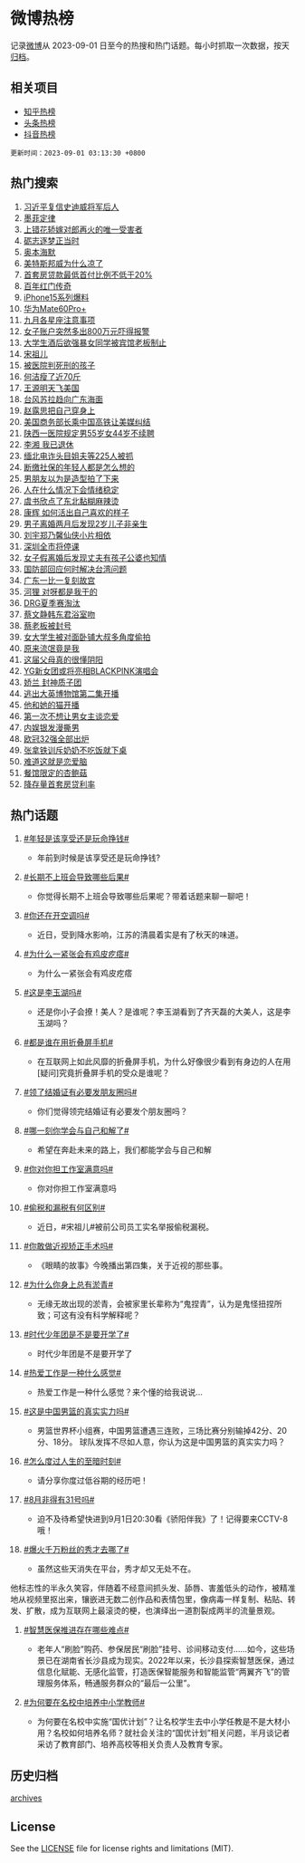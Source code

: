 # 微博热榜

记录[微博](https://www.weibo.com)从 2023-09-01 日至今的热搜和热门话题。每小时抓取一次数据，按天[归档](archives)。

## 相关项目

- [知乎热榜](https://github.com/hotarchive/zhihu)
- [头条热榜](https://github.com/hotarchive/toutiao)
- [抖音热榜](https://github.com/hotarchive/douyin)


`更新时间：2023-09-01 03:13:30 +0800`

## 热门搜索

1. [习近平复信史迪威将军后人](https://m.weibo.cn/search?containerid=100103type%3D1%26t%3D10%26q%3D%23%E4%B9%A0%E8%BF%91%E5%B9%B3%E5%A4%8D%E4%BF%A1%E5%8F%B2%E8%BF%AA%E5%A8%81%E5%B0%86%E5%86%9B%E5%90%8E%E4%BA%BA%23&stream_entry_id=51&isnewpage=1&extparam=seat%3D1%26filter_type%3Drealtimehot%26dgr%3D0%26cate%3D10103%26stream_entry_id%3D51%26c_type%3D51%26pos%3D0%26display_time%3D1693509208%26pre_seqid%3D169350920892708173168&luicode=10000011&lfid=106003type%253D25%2526t%253D3%2526disable_hot%253D1%2526filter_type%253Drealtimehot)
1. [墨菲定律](https://m.weibo.cn/search?containerid=100103type%3D1%26t%3D10%26q%3D%E5%A2%A8%E8%8F%B2%E5%AE%9A%E5%BE%8B&stream_entry_id=31&isnewpage=1&extparam=seat%3D1%26realpos%3D1%26filter_type%3Drealtimehot%26dgr%3D0%26flag%3D2%26band_rank%3D1%26c_type%3D31%26lcate%3D5001%26cate%3D5001%26q%3D%25E5%25A2%25A8%25E8%258F%25B2%25E5%25AE%259A%25E5%25BE%258B%26stream_entry_id%3D31%26pos%3D0%26display_time%3D1693509208%26pre_seqid%3D169350920892708173168&luicode=10000011&lfid=106003type%253D25%2526t%253D3%2526disable_hot%253D1%2526filter_type%253Drealtimehot)
1. [上错花轿嫁对郎再火的唯一受害者](https://m.weibo.cn/search?containerid=100103type%3D1%26t%3D10%26q%3D%23%E4%B8%8A%E9%94%99%E8%8A%B1%E8%BD%BF%E5%AB%81%E5%AF%B9%E9%83%8E%E5%86%8D%E7%81%AB%E7%9A%84%E5%94%AF%E4%B8%80%E5%8F%97%E5%AE%B3%E8%80%85%23&stream_entry_id=31&isnewpage=1&extparam=seat%3D1%26realpos%3D2%26filter_type%3Drealtimehot%26dgr%3D0%26flag%3D2%26band_rank%3D2%26c_type%3D31%26lcate%3D5001%26cate%3D5001%26q%3D%2523%25E4%25B8%258A%25E9%2594%2599%25E8%258A%25B1%25E8%25BD%25BF%25E5%25AB%2581%25E5%25AF%25B9%25E9%2583%258E%25E5%2586%258D%25E7%2581%25AB%25E7%259A%2584%25E5%2594%25AF%25E4%25B8%2580%25E5%258F%2597%25E5%25AE%25B3%25E8%2580%2585%2523%26stream_entry_id%3D31%26pos%3D1%26display_time%3D1693509208%26pre_seqid%3D169350920892708173168&luicode=10000011&lfid=106003type%253D25%2526t%253D3%2526disable_hot%253D1%2526filter_type%253Drealtimehot)
1. [砺志逐梦正当时](https://m.weibo.cn/search?containerid=100103type%3D1%26t%3D10%26q%3D%23%E7%A0%BA%E5%BF%97%E9%80%90%E6%A2%A6%E6%AD%A3%E5%BD%93%E6%97%B6%23&stream_entry_id=31&isnewpage=1&extparam=seat%3D1%26realpos%3D3%26filter_type%3Drealtimehot%26dgr%3D0%26flag%3D0%26band_rank%3D3%26c_type%3D31%26lcate%3D5001%26cate%3D5001%26q%3D%2523%25E7%25A0%25BA%25E5%25BF%2597%25E9%2580%2590%25E6%25A2%25A6%25E6%25AD%25A3%25E5%25BD%2593%25E6%2597%25B6%2523%26stream_entry_id%3D31%26pos%3D2%26display_time%3D1693509208%26pre_seqid%3D169350920892708173168&luicode=10000011&lfid=106003type%253D25%2526t%253D3%2526disable_hot%253D1%2526filter_type%253Drealtimehot)
1. [奥本海默](https://m.weibo.cn/search?containerid=100103type%3D1%26t%3D10%26q%3D%E5%A5%A5%E6%9C%AC%E6%B5%B7%E9%BB%98&stream_entry_id=31&isnewpage=1&extparam=seat%3D1%26realpos%3D4%26filter_type%3Drealtimehot%26dgr%3D0%26flag%3D16%26band_rank%3D4%26c_type%3D31%26lcate%3D5001%26cate%3D5001%26q%3D%25E5%25A5%25A5%25E6%259C%25AC%25E6%25B5%25B7%25E9%25BB%2598%26stream_entry_id%3D31%26pos%3D3%26display_time%3D1693509208%26pre_seqid%3D169350920892708173168&luicode=10000011&lfid=106003type%253D25%2526t%253D3%2526disable_hot%253D1%2526filter_type%253Drealtimehot)
1. [美特斯邦威为什么凉了](https://m.weibo.cn/search?containerid=100103type%3D1%26t%3D10%26q%3D%23%E7%BE%8E%E7%89%B9%E6%96%AF%E9%82%A6%E5%A8%81%E4%B8%BA%E4%BB%80%E4%B9%88%E5%87%89%E4%BA%86%23&stream_entry_id=31&isnewpage=1&extparam=seat%3D1%26realpos%3D5%26filter_type%3Drealtimehot%26dgr%3D0%26flag%3D0%26band_rank%3D5%26c_type%3D31%26lcate%3D5001%26cate%3D5001%26q%3D%2523%25E7%25BE%258E%25E7%2589%25B9%25E6%2596%25AF%25E9%2582%25A6%25E5%25A8%2581%25E4%25B8%25BA%25E4%25BB%2580%25E4%25B9%2588%25E5%2587%2589%25E4%25BA%2586%2523%26stream_entry_id%3D31%26pos%3D4%26display_time%3D1693509208%26pre_seqid%3D169350920892708173168&luicode=10000011&lfid=106003type%253D25%2526t%253D3%2526disable_hot%253D1%2526filter_type%253Drealtimehot)
1. [首套房贷款最低首付比例不低于20%](https://m.weibo.cn/search?containerid=100103type%3D1%26t%3D10%26q%3D%23%E9%A6%96%E5%A5%97%E6%88%BF%E8%B4%B7%E6%AC%BE%E6%9C%80%E4%BD%8E%E9%A6%96%E4%BB%98%E6%AF%94%E4%BE%8B%E4%B8%8D%E4%BD%8E%E4%BA%8E20%25%23&stream_entry_id=31&isnewpage=1&extparam=seat%3D1%26realpos%3D6%26filter_type%3Drealtimehot%26dgr%3D0%26flag%3D16%26band_rank%3D6%26c_type%3D31%26lcate%3D5001%26cate%3D5001%26q%3D%2523%25E9%25A6%2596%25E5%25A5%2597%25E6%2588%25BF%25E8%25B4%25B7%25E6%25AC%25BE%25E6%259C%2580%25E4%25BD%258E%25E9%25A6%2596%25E4%25BB%2598%25E6%25AF%2594%25E4%25BE%258B%25E4%25B8%258D%25E4%25BD%258E%25E4%25BA%258E20%2525%2523%26stream_entry_id%3D31%26pos%3D5%26display_time%3D1693509208%26pre_seqid%3D169350920892708173168&luicode=10000011&lfid=106003type%253D25%2526t%253D3%2526disable_hot%253D1%2526filter_type%253Drealtimehot)
1. [百年红门传奇](https://m.weibo.cn/search?containerid=100103type%3D1%26t%3D10%26q%3D%23%E7%99%BE%E5%B9%B4%E7%BA%A2%E9%97%A8%E4%BC%A0%E5%A5%87%23&stream_entry_id=31&isnewpage=1&extparam=seat%3D1%26filter_type%3Drealtimehot%26dgr%3D0%26is_ad_pos%3D1%26band_rank%3D7%26c_type%3D31%26lcate%3D5001%26adid%3D200957%26cate%3D5001%26topic_ad%3D1%26q%3D%2523%25E7%2599%25BE%25E5%25B9%25B4%25E7%25BA%25A2%25E9%2597%25A8%25E4%25BC%25A0%25E5%25A5%2587%2523%26stream_entry_id%3D31%26pos%3D6%26display_time%3D1693509208%26pre_seqid%3D169350920892708173168&luicode=10000011&lfid=106003type%253D25%2526t%253D3%2526disable_hot%253D1%2526filter_type%253Drealtimehot)
1. [iPhone15系列爆料](https://m.weibo.cn/search?containerid=100103type%3D1%26t%3D10%26q%3DiPhone15%E7%B3%BB%E5%88%97%E7%88%86%E6%96%99&stream_entry_id=31&isnewpage=1&extparam=seat%3D1%26realpos%3D7%26filter_type%3Drealtimehot%26dgr%3D0%26flag%3D0%26band_rank%3D7%26c_type%3D31%26lcate%3D5001%26cate%3D5001%26q%3DiPhone15%25E7%25B3%25BB%25E5%2588%2597%25E7%2588%2586%25E6%2596%2599%26stream_entry_id%3D31%26pos%3D7%26display_time%3D1693509208%26pre_seqid%3D169350920892708173168&luicode=10000011&lfid=106003type%253D25%2526t%253D3%2526disable_hot%253D1%2526filter_type%253Drealtimehot)
1. [华为Mate60Pro+](https://m.weibo.cn/search?containerid=100103type%3D1%26t%3D10%26q%3D%23%E5%8D%8E%E4%B8%BAMate60Pro%2B%23&stream_entry_id=31&isnewpage=1&extparam=seat%3D1%26realpos%3D8%26filter_type%3Drealtimehot%26dgr%3D0%26flag%3D0%26band_rank%3D8%26c_type%3D31%26lcate%3D5001%26cate%3D5001%26q%3D%2523%25E5%258D%258E%25E4%25B8%25BAMate60Pro%252B%2523%26stream_entry_id%3D31%26pos%3D8%26display_time%3D1693509208%26pre_seqid%3D169350920892708173168&luicode=10000011&lfid=106003type%253D25%2526t%253D3%2526disable_hot%253D1%2526filter_type%253Drealtimehot)
1. [九月各星座注意事项](https://m.weibo.cn/search?containerid=100103type%3D1%26t%3D10%26q%3D%E4%B9%9D%E6%9C%88%E5%90%84%E6%98%9F%E5%BA%A7%E6%B3%A8%E6%84%8F%E4%BA%8B%E9%A1%B9&stream_entry_id=31&isnewpage=1&extparam=seat%3D1%26realpos%3D9%26filter_type%3Drealtimehot%26dgr%3D0%26flag%3D0%26band_rank%3D9%26c_type%3D31%26lcate%3D5001%26cate%3D5001%26q%3D%25E4%25B9%259D%25E6%259C%2588%25E5%2590%2584%25E6%2598%259F%25E5%25BA%25A7%25E6%25B3%25A8%25E6%2584%258F%25E4%25BA%258B%25E9%25A1%25B9%26stream_entry_id%3D31%26pos%3D9%26display_time%3D1693509208%26pre_seqid%3D169350920892708173168&luicode=10000011&lfid=106003type%253D25%2526t%253D3%2526disable_hot%253D1%2526filter_type%253Drealtimehot)
1. [女子账户突然多出800万元吓得报警](https://m.weibo.cn/search?containerid=100103type%3D1%26t%3D10%26q%3D%23%E5%A5%B3%E5%AD%90%E8%B4%A6%E6%88%B7%E7%AA%81%E7%84%B6%E5%A4%9A%E5%87%BA800%E4%B8%87%E5%85%83%E5%90%93%E5%BE%97%E6%8A%A5%E8%AD%A6%23&stream_entry_id=31&isnewpage=1&extparam=seat%3D1%26realpos%3D10%26filter_type%3Drealtimehot%26dgr%3D0%26flag%3D0%26band_rank%3D10%26c_type%3D31%26lcate%3D5001%26cate%3D5001%26q%3D%2523%25E5%25A5%25B3%25E5%25AD%2590%25E8%25B4%25A6%25E6%2588%25B7%25E7%25AA%2581%25E7%2584%25B6%25E5%25A4%259A%25E5%2587%25BA800%25E4%25B8%2587%25E5%2585%2583%25E5%2590%2593%25E5%25BE%2597%25E6%258A%25A5%25E8%25AD%25A6%2523%26stream_entry_id%3D31%26pos%3D10%26display_time%3D1693509208%26pre_seqid%3D169350920892708173168&luicode=10000011&lfid=106003type%253D25%2526t%253D3%2526disable_hot%253D1%2526filter_type%253Drealtimehot)
1. [大学生酒后欲强暴女同学被宾馆老板制止](https://m.weibo.cn/search?containerid=100103type%3D1%26t%3D10%26q%3D%23%E5%A4%A7%E5%AD%A6%E7%94%9F%E9%85%92%E5%90%8E%E6%AC%B2%E5%BC%BA%E6%9A%B4%E5%A5%B3%E5%90%8C%E5%AD%A6%E8%A2%AB%E5%AE%BE%E9%A6%86%E8%80%81%E6%9D%BF%E5%88%B6%E6%AD%A2%23&stream_entry_id=31&isnewpage=1&extparam=seat%3D1%26realpos%3D11%26filter_type%3Drealtimehot%26dgr%3D0%26flag%3D2%26band_rank%3D11%26c_type%3D31%26lcate%3D5001%26cate%3D5001%26q%3D%2523%25E5%25A4%25A7%25E5%25AD%25A6%25E7%2594%259F%25E9%2585%2592%25E5%2590%258E%25E6%25AC%25B2%25E5%25BC%25BA%25E6%259A%25B4%25E5%25A5%25B3%25E5%2590%258C%25E5%25AD%25A6%25E8%25A2%25AB%25E5%25AE%25BE%25E9%25A6%2586%25E8%2580%2581%25E6%259D%25BF%25E5%2588%25B6%25E6%25AD%25A2%2523%26stream_entry_id%3D31%26pos%3D11%26display_time%3D1693509208%26pre_seqid%3D169350920892708173168&luicode=10000011&lfid=106003type%253D25%2526t%253D3%2526disable_hot%253D1%2526filter_type%253Drealtimehot)
1. [宋祖儿](https://m.weibo.cn/search?containerid=100103type%3D1%26t%3D10%26q%3D%E5%AE%8B%E7%A5%96%E5%84%BF&stream_entry_id=31&isnewpage=1&extparam=seat%3D1%26realpos%3D12%26filter_type%3Drealtimehot%26dgr%3D0%26flag%3D2%26band_rank%3D12%26c_type%3D31%26lcate%3D5001%26cate%3D5001%26q%3D%25E5%25AE%258B%25E7%25A5%2596%25E5%2584%25BF%26stream_entry_id%3D31%26pos%3D12%26display_time%3D1693509208%26pre_seqid%3D169350920892708173168&luicode=10000011&lfid=106003type%253D25%2526t%253D3%2526disable_hot%253D1%2526filter_type%253Drealtimehot)
1. [被医院判死刑的孩子](https://m.weibo.cn/search?containerid=100103type%3D1%26t%3D10%26q%3D%E8%A2%AB%E5%8C%BB%E9%99%A2%E5%88%A4%E6%AD%BB%E5%88%91%E7%9A%84%E5%AD%A9%E5%AD%90&stream_entry_id=31&isnewpage=1&extparam=seat%3D1%26realpos%3D13%26filter_type%3Drealtimehot%26dgr%3D0%26flag%3D2%26band_rank%3D13%26c_type%3D31%26lcate%3D5001%26cate%3D5001%26q%3D%25E8%25A2%25AB%25E5%258C%25BB%25E9%2599%25A2%25E5%2588%25A4%25E6%25AD%25BB%25E5%2588%2591%25E7%259A%2584%25E5%25AD%25A9%25E5%25AD%2590%26stream_entry_id%3D31%26pos%3D13%26display_time%3D1693509208%26pre_seqid%3D169350920892708173168&luicode=10000011&lfid=106003type%253D25%2526t%253D3%2526disable_hot%253D1%2526filter_type%253Drealtimehot)
1. [何洁瘦了近70斤](https://m.weibo.cn/search?containerid=100103type%3D1%26t%3D10%26q%3D%23%E4%BD%95%E6%B4%81%E7%98%A6%E4%BA%86%E8%BF%9170%E6%96%A4%23&stream_entry_id=31&isnewpage=1&extparam=seat%3D1%26realpos%3D14%26filter_type%3Drealtimehot%26dgr%3D0%26flag%3D0%26band_rank%3D14%26c_type%3D31%26lcate%3D5001%26cate%3D5001%26q%3D%2523%25E4%25BD%2595%25E6%25B4%2581%25E7%2598%25A6%25E4%25BA%2586%25E8%25BF%259170%25E6%2596%25A4%2523%26stream_entry_id%3D31%26pos%3D14%26display_time%3D1693509208%26pre_seqid%3D169350920892708173168&luicode=10000011&lfid=106003type%253D25%2526t%253D3%2526disable_hot%253D1%2526filter_type%253Drealtimehot)
1. [王源明天飞美国](https://m.weibo.cn/search?containerid=100103type%3D1%26t%3D10%26q%3D%23%E7%8E%8B%E6%BA%90%E6%98%8E%E5%A4%A9%E9%A3%9E%E7%BE%8E%E5%9B%BD%23&stream_entry_id=31&isnewpage=1&extparam=seat%3D1%26realpos%3D15%26filter_type%3Drealtimehot%26dgr%3D0%26flag%3D0%26band_rank%3D15%26c_type%3D31%26lcate%3D5001%26cate%3D5001%26q%3D%2523%25E7%258E%258B%25E6%25BA%2590%25E6%2598%258E%25E5%25A4%25A9%25E9%25A3%259E%25E7%25BE%258E%25E5%259B%25BD%2523%26stream_entry_id%3D31%26pos%3D15%26display_time%3D1693509208%26pre_seqid%3D169350920892708173168&luicode=10000011&lfid=106003type%253D25%2526t%253D3%2526disable_hot%253D1%2526filter_type%253Drealtimehot)
1. [台风苏拉趋向广东海面](https://m.weibo.cn/search?containerid=100103type%3D1%26t%3D10%26q%3D%23%E5%8F%B0%E9%A3%8E%E8%8B%8F%E6%8B%89%E8%B6%8B%E5%90%91%E5%B9%BF%E4%B8%9C%E6%B5%B7%E9%9D%A2%23&stream_entry_id=31&isnewpage=1&extparam=seat%3D1%26realpos%3D16%26filter_type%3Drealtimehot%26dgr%3D0%26flag%3D0%26band_rank%3D16%26c_type%3D31%26lcate%3D5001%26cate%3D5001%26q%3D%2523%25E5%258F%25B0%25E9%25A3%258E%25E8%258B%258F%25E6%258B%2589%25E8%25B6%258B%25E5%2590%2591%25E5%25B9%25BF%25E4%25B8%259C%25E6%25B5%25B7%25E9%259D%25A2%2523%26stream_entry_id%3D31%26pos%3D16%26display_time%3D1693509208%26pre_seqid%3D169350920892708173168&luicode=10000011&lfid=106003type%253D25%2526t%253D3%2526disable_hot%253D1%2526filter_type%253Drealtimehot)
1. [赵露思把自己穿身上](https://m.weibo.cn/search?containerid=100103type%3D1%26t%3D10%26q%3D%23%E8%B5%B5%E9%9C%B2%E6%80%9D%E6%8A%8A%E8%87%AA%E5%B7%B1%E7%A9%BF%E8%BA%AB%E4%B8%8A%23&stream_entry_id=31&isnewpage=1&extparam=seat%3D1%26realpos%3D17%26filter_type%3Drealtimehot%26dgr%3D0%26flag%3D0%26band_rank%3D17%26c_type%3D31%26lcate%3D5001%26cate%3D5001%26q%3D%2523%25E8%25B5%25B5%25E9%259C%25B2%25E6%2580%259D%25E6%258A%258A%25E8%2587%25AA%25E5%25B7%25B1%25E7%25A9%25BF%25E8%25BA%25AB%25E4%25B8%258A%2523%26stream_entry_id%3D31%26pos%3D17%26display_time%3D1693509208%26pre_seqid%3D169350920892708173168&luicode=10000011&lfid=106003type%253D25%2526t%253D3%2526disable_hot%253D1%2526filter_type%253Drealtimehot)
1. [美国商务部长乘中国高铁让美媒纠结](https://m.weibo.cn/search?containerid=100103type%3D1%26t%3D10%26q%3D%23%E7%BE%8E%E5%9B%BD%E5%95%86%E5%8A%A1%E9%83%A8%E9%95%BF%E4%B9%98%E4%B8%AD%E5%9B%BD%E9%AB%98%E9%93%81%E8%AE%A9%E7%BE%8E%E5%AA%92%E7%BA%A0%E7%BB%93%23&stream_entry_id=31&isnewpage=1&extparam=seat%3D1%26realpos%3D18%26filter_type%3Drealtimehot%26dgr%3D0%26flag%3D0%26band_rank%3D18%26c_type%3D31%26lcate%3D5001%26cate%3D5001%26q%3D%2523%25E7%25BE%258E%25E5%259B%25BD%25E5%2595%2586%25E5%258A%25A1%25E9%2583%25A8%25E9%2595%25BF%25E4%25B9%2598%25E4%25B8%25AD%25E5%259B%25BD%25E9%25AB%2598%25E9%2593%2581%25E8%25AE%25A9%25E7%25BE%258E%25E5%25AA%2592%25E7%25BA%25A0%25E7%25BB%2593%2523%26stream_entry_id%3D31%26pos%3D18%26display_time%3D1693509208%26pre_seqid%3D169350920892708173168&luicode=10000011&lfid=106003type%253D25%2526t%253D3%2526disable_hot%253D1%2526filter_type%253Drealtimehot)
1. [陕西一医院规定男55岁女44岁不续聘](https://m.weibo.cn/search?containerid=100103type%3D1%26t%3D10%26q%3D%23%E9%99%95%E8%A5%BF%E4%B8%80%E5%8C%BB%E9%99%A2%E8%A7%84%E5%AE%9A%E7%94%B755%E5%B2%81%E5%A5%B344%E5%B2%81%E4%B8%8D%E7%BB%AD%E8%81%98%23&stream_entry_id=31&isnewpage=1&extparam=seat%3D1%26realpos%3D19%26filter_type%3Drealtimehot%26dgr%3D0%26flag%3D0%26band_rank%3D19%26c_type%3D31%26lcate%3D5001%26cate%3D5001%26q%3D%2523%25E9%2599%2595%25E8%25A5%25BF%25E4%25B8%2580%25E5%258C%25BB%25E9%2599%25A2%25E8%25A7%2584%25E5%25AE%259A%25E7%2594%25B755%25E5%25B2%2581%25E5%25A5%25B344%25E5%25B2%2581%25E4%25B8%258D%25E7%25BB%25AD%25E8%2581%2598%2523%26stream_entry_id%3D31%26pos%3D19%26display_time%3D1693509208%26pre_seqid%3D169350920892708173168&luicode=10000011&lfid=106003type%253D25%2526t%253D3%2526disable_hot%253D1%2526filter_type%253Drealtimehot)
1. [李湘 我已退休](https://m.weibo.cn/search?containerid=100103type%3D1%26t%3D10%26q%3D%E6%9D%8E%E6%B9%98+%E6%88%91%E5%B7%B2%E9%80%80%E4%BC%91&stream_entry_id=31&isnewpage=1&extparam=seat%3D1%26realpos%3D20%26filter_type%3Drealtimehot%26dgr%3D0%26flag%3D0%26band_rank%3D20%26c_type%3D31%26lcate%3D5001%26cate%3D5001%26q%3D%25E6%259D%258E%25E6%25B9%2598%2520%25E6%2588%2591%25E5%25B7%25B2%25E9%2580%2580%25E4%25BC%2591%26stream_entry_id%3D31%26pos%3D20%26display_time%3D1693509208%26pre_seqid%3D169350920892708173168&luicode=10000011&lfid=106003type%253D25%2526t%253D3%2526disable_hot%253D1%2526filter_type%253Drealtimehot)
1. [缅北电诈头目姐夫等225人被抓](https://m.weibo.cn/search?containerid=100103type%3D1%26t%3D10%26q%3D%23%E7%BC%85%E5%8C%97%E7%94%B5%E8%AF%88%E5%A4%B4%E7%9B%AE%E5%A7%90%E5%A4%AB%E7%AD%89225%E4%BA%BA%E8%A2%AB%E6%8A%93%23&stream_entry_id=31&isnewpage=1&extparam=seat%3D1%26realpos%3D21%26filter_type%3Drealtimehot%26dgr%3D0%26flag%3D1%26band_rank%3D21%26c_type%3D31%26lcate%3D5001%26cate%3D5001%26q%3D%2523%25E7%25BC%2585%25E5%258C%2597%25E7%2594%25B5%25E8%25AF%2588%25E5%25A4%25B4%25E7%259B%25AE%25E5%25A7%2590%25E5%25A4%25AB%25E7%25AD%2589225%25E4%25BA%25BA%25E8%25A2%25AB%25E6%258A%2593%2523%26stream_entry_id%3D31%26pos%3D21%26display_time%3D1693509208%26pre_seqid%3D169350920892708173168&luicode=10000011&lfid=106003type%253D25%2526t%253D3%2526disable_hot%253D1%2526filter_type%253Drealtimehot)
1. [断缴社保的年轻人都是怎么想的](https://m.weibo.cn/search?containerid=100103type%3D1%26t%3D10%26q%3D%23%E6%96%AD%E7%BC%B4%E7%A4%BE%E4%BF%9D%E7%9A%84%E5%B9%B4%E8%BD%BB%E4%BA%BA%E9%83%BD%E6%98%AF%E6%80%8E%E4%B9%88%E6%83%B3%E7%9A%84%23&stream_entry_id=31&isnewpage=1&extparam=seat%3D1%26realpos%3D22%26filter_type%3Drealtimehot%26dgr%3D0%26flag%3D0%26band_rank%3D22%26c_type%3D31%26lcate%3D5001%26cate%3D5001%26q%3D%2523%25E6%2596%25AD%25E7%25BC%25B4%25E7%25A4%25BE%25E4%25BF%259D%25E7%259A%2584%25E5%25B9%25B4%25E8%25BD%25BB%25E4%25BA%25BA%25E9%2583%25BD%25E6%2598%25AF%25E6%2580%258E%25E4%25B9%2588%25E6%2583%25B3%25E7%259A%2584%2523%26stream_entry_id%3D31%26pos%3D22%26display_time%3D1693509208%26pre_seqid%3D169350920892708173168&luicode=10000011&lfid=106003type%253D25%2526t%253D3%2526disable_hot%253D1%2526filter_type%253Drealtimehot)
1. [男朋友以为是造型拍了下来](https://m.weibo.cn/search?containerid=100103type%3D1%26t%3D10%26q%3D%23%E7%94%B7%E6%9C%8B%E5%8F%8B%E4%BB%A5%E4%B8%BA%E6%98%AF%E9%80%A0%E5%9E%8B%E6%8B%8D%E4%BA%86%E4%B8%8B%E6%9D%A5%23&stream_entry_id=31&isnewpage=1&extparam=seat%3D1%26realpos%3D23%26filter_type%3Drealtimehot%26dgr%3D0%26flag%3D0%26band_rank%3D23%26c_type%3D31%26lcate%3D5001%26cate%3D5001%26q%3D%2523%25E7%2594%25B7%25E6%259C%258B%25E5%258F%258B%25E4%25BB%25A5%25E4%25B8%25BA%25E6%2598%25AF%25E9%2580%25A0%25E5%259E%258B%25E6%258B%258D%25E4%25BA%2586%25E4%25B8%258B%25E6%259D%25A5%2523%26stream_entry_id%3D31%26pos%3D23%26display_time%3D1693509208%26pre_seqid%3D169350920892708173168&luicode=10000011&lfid=106003type%253D25%2526t%253D3%2526disable_hot%253D1%2526filter_type%253Drealtimehot)
1. [人在什么情况下会情绪稳定](https://m.weibo.cn/search?containerid=100103type%3D1%26t%3D10%26q%3D%E4%BA%BA%E5%9C%A8%E4%BB%80%E4%B9%88%E6%83%85%E5%86%B5%E4%B8%8B%E4%BC%9A%E6%83%85%E7%BB%AA%E7%A8%B3%E5%AE%9A&stream_entry_id=31&isnewpage=1&extparam=seat%3D1%26realpos%3D24%26filter_type%3Drealtimehot%26dgr%3D0%26flag%3D1%26band_rank%3D24%26c_type%3D31%26lcate%3D5001%26cate%3D5001%26q%3D%25E4%25BA%25BA%25E5%259C%25A8%25E4%25BB%2580%25E4%25B9%2588%25E6%2583%2585%25E5%2586%25B5%25E4%25B8%258B%25E4%25BC%259A%25E6%2583%2585%25E7%25BB%25AA%25E7%25A8%25B3%25E5%25AE%259A%26stream_entry_id%3D31%26pos%3D24%26display_time%3D1693509208%26pre_seqid%3D169350920892708173168&luicode=10000011&lfid=106003type%253D25%2526t%253D3%2526disable_hot%253D1%2526filter_type%253Drealtimehot)
1. [虞书欣点了东北黏糊麻辣烫](https://m.weibo.cn/search?containerid=100103type%3D1%26t%3D10%26q%3D%23%E8%99%9E%E4%B9%A6%E6%AC%A3%E7%82%B9%E4%BA%86%E4%B8%9C%E5%8C%97%E9%BB%8F%E7%B3%8A%E9%BA%BB%E8%BE%A3%E7%83%AB%23&stream_entry_id=31&isnewpage=1&extparam=seat%3D1%26realpos%3D25%26filter_type%3Drealtimehot%26dgr%3D0%26flag%3D0%26band_rank%3D25%26c_type%3D31%26lcate%3D5001%26cate%3D5001%26q%3D%2523%25E8%2599%259E%25E4%25B9%25A6%25E6%25AC%25A3%25E7%2582%25B9%25E4%25BA%2586%25E4%25B8%259C%25E5%258C%2597%25E9%25BB%258F%25E7%25B3%258A%25E9%25BA%25BB%25E8%25BE%25A3%25E7%2583%25AB%2523%26stream_entry_id%3D31%26pos%3D25%26display_time%3D1693509208%26pre_seqid%3D169350920892708173168&luicode=10000011&lfid=106003type%253D25%2526t%253D3%2526disable_hot%253D1%2526filter_type%253Drealtimehot)
1. [康辉 如何活出自己喜欢的样子](https://m.weibo.cn/search?containerid=100103type%3D1%26t%3D10%26q%3D%E5%BA%B7%E8%BE%89+%E5%A6%82%E4%BD%95%E6%B4%BB%E5%87%BA%E8%87%AA%E5%B7%B1%E5%96%9C%E6%AC%A2%E7%9A%84%E6%A0%B7%E5%AD%90&stream_entry_id=31&isnewpage=1&extparam=seat%3D1%26realpos%3D26%26filter_type%3Drealtimehot%26dgr%3D0%26flag%3D1%26band_rank%3D26%26c_type%3D31%26lcate%3D5001%26cate%3D5001%26q%3D%25E5%25BA%25B7%25E8%25BE%2589%2520%25E5%25A6%2582%25E4%25BD%2595%25E6%25B4%25BB%25E5%2587%25BA%25E8%2587%25AA%25E5%25B7%25B1%25E5%2596%259C%25E6%25AC%25A2%25E7%259A%2584%25E6%25A0%25B7%25E5%25AD%2590%26stream_entry_id%3D31%26pos%3D26%26display_time%3D1693509208%26pre_seqid%3D169350920892708173168&luicode=10000011&lfid=106003type%253D25%2526t%253D3%2526disable_hot%253D1%2526filter_type%253Drealtimehot)
1. [男子离婚两月后发现2岁儿子非亲生](https://m.weibo.cn/search?containerid=100103type%3D1%26t%3D10%26q%3D%23%E7%94%B7%E5%AD%90%E7%A6%BB%E5%A9%9A%E4%B8%A4%E6%9C%88%E5%90%8E%E5%8F%91%E7%8E%B02%E5%B2%81%E5%84%BF%E5%AD%90%E9%9D%9E%E4%BA%B2%E7%94%9F%23&stream_entry_id=31&isnewpage=1&extparam=seat%3D1%26realpos%3D27%26filter_type%3Drealtimehot%26dgr%3D0%26flag%3D0%26band_rank%3D27%26c_type%3D31%26lcate%3D5001%26cate%3D5001%26q%3D%2523%25E7%2594%25B7%25E5%25AD%2590%25E7%25A6%25BB%25E5%25A9%259A%25E4%25B8%25A4%25E6%259C%2588%25E5%2590%258E%25E5%258F%2591%25E7%258E%25B02%25E5%25B2%2581%25E5%2584%25BF%25E5%25AD%2590%25E9%259D%259E%25E4%25BA%25B2%25E7%2594%259F%2523%26stream_entry_id%3D31%26pos%3D27%26display_time%3D1693509208%26pre_seqid%3D169350920892708173168&luicode=10000011&lfid=106003type%253D25%2526t%253D3%2526disable_hot%253D1%2526filter_type%253Drealtimehot)
1. [刘宇郑乃馨仙侠小片相依](https://m.weibo.cn/search?containerid=100103type%3D1%26t%3D10%26q%3D%E5%88%98%E5%AE%87%E9%83%91%E4%B9%83%E9%A6%A8%E4%BB%99%E4%BE%A0%E5%B0%8F%E7%89%87%E7%9B%B8%E4%BE%9D&stream_entry_id=31&isnewpage=1&extparam=seat%3D1%26realpos%3D28%26filter_type%3Drealtimehot%26dgr%3D0%26flag%3D1%26band_rank%3D28%26c_type%3D31%26lcate%3D5001%26cate%3D5001%26q%3D%25E5%2588%2598%25E5%25AE%2587%25E9%2583%2591%25E4%25B9%2583%25E9%25A6%25A8%25E4%25BB%2599%25E4%25BE%25A0%25E5%25B0%258F%25E7%2589%2587%25E7%259B%25B8%25E4%25BE%259D%26stream_entry_id%3D31%26pos%3D28%26display_time%3D1693509208%26pre_seqid%3D169350920892708173168&luicode=10000011&lfid=106003type%253D25%2526t%253D3%2526disable_hot%253D1%2526filter_type%253Drealtimehot)
1. [深圳全市将停课](https://m.weibo.cn/search?containerid=100103type%3D1%26t%3D10%26q%3D%23%E6%B7%B1%E5%9C%B3%E5%85%A8%E5%B8%82%E5%B0%86%E5%81%9C%E8%AF%BE%23&stream_entry_id=31&isnewpage=1&extparam=seat%3D1%26realpos%3D29%26filter_type%3Drealtimehot%26dgr%3D0%26flag%3D0%26band_rank%3D29%26c_type%3D31%26lcate%3D5001%26cate%3D5001%26q%3D%2523%25E6%25B7%25B1%25E5%259C%25B3%25E5%2585%25A8%25E5%25B8%2582%25E5%25B0%2586%25E5%2581%259C%25E8%25AF%25BE%2523%26stream_entry_id%3D31%26pos%3D29%26display_time%3D1693509208%26pre_seqid%3D169350920892708173168&luicode=10000011&lfid=106003type%253D25%2526t%253D3%2526disable_hot%253D1%2526filter_type%253Drealtimehot)
1. [女子假离婚后发现丈夫有孩子公婆也知情](https://m.weibo.cn/search?containerid=100103type%3D1%26t%3D10%26q%3D%23%E5%A5%B3%E5%AD%90%E5%81%87%E7%A6%BB%E5%A9%9A%E5%90%8E%E5%8F%91%E7%8E%B0%E4%B8%88%E5%A4%AB%E6%9C%89%E5%AD%A9%E5%AD%90%E5%85%AC%E5%A9%86%E4%B9%9F%E7%9F%A5%E6%83%85%23&stream_entry_id=31&isnewpage=1&extparam=seat%3D1%26realpos%3D30%26filter_type%3Drealtimehot%26dgr%3D0%26flag%3D0%26band_rank%3D30%26c_type%3D31%26lcate%3D5001%26cate%3D5001%26q%3D%2523%25E5%25A5%25B3%25E5%25AD%2590%25E5%2581%2587%25E7%25A6%25BB%25E5%25A9%259A%25E5%2590%258E%25E5%258F%2591%25E7%258E%25B0%25E4%25B8%2588%25E5%25A4%25AB%25E6%259C%2589%25E5%25AD%25A9%25E5%25AD%2590%25E5%2585%25AC%25E5%25A9%2586%25E4%25B9%259F%25E7%259F%25A5%25E6%2583%2585%2523%26stream_entry_id%3D31%26pos%3D30%26display_time%3D1693509208%26pre_seqid%3D169350920892708173168&luicode=10000011&lfid=106003type%253D25%2526t%253D3%2526disable_hot%253D1%2526filter_type%253Drealtimehot)
1. [国防部回应何时解决台湾问题](https://m.weibo.cn/search?containerid=100103type%3D1%26t%3D10%26q%3D%23%E5%9B%BD%E9%98%B2%E9%83%A8%E5%9B%9E%E5%BA%94%E4%BD%95%E6%97%B6%E8%A7%A3%E5%86%B3%E5%8F%B0%E6%B9%BE%E9%97%AE%E9%A2%98%23&stream_entry_id=31&isnewpage=1&extparam=seat%3D1%26realpos%3D31%26filter_type%3Drealtimehot%26dgr%3D0%26flag%3D0%26band_rank%3D31%26c_type%3D31%26lcate%3D5001%26cate%3D5001%26q%3D%2523%25E5%259B%25BD%25E9%2598%25B2%25E9%2583%25A8%25E5%259B%259E%25E5%25BA%2594%25E4%25BD%2595%25E6%2597%25B6%25E8%25A7%25A3%25E5%2586%25B3%25E5%258F%25B0%25E6%25B9%25BE%25E9%2597%25AE%25E9%25A2%2598%2523%26stream_entry_id%3D31%26pos%3D31%26display_time%3D1693509208%26pre_seqid%3D169350920892708173168&luicode=10000011&lfid=106003type%253D25%2526t%253D3%2526disable_hot%253D1%2526filter_type%253Drealtimehot)
1. [广东一比一复刻故宫](https://m.weibo.cn/search?containerid=100103type%3D1%26t%3D10%26q%3D%23%E5%B9%BF%E4%B8%9C%E4%B8%80%E6%AF%94%E4%B8%80%E5%A4%8D%E5%88%BB%E6%95%85%E5%AE%AB%23&stream_entry_id=31&isnewpage=1&extparam=seat%3D1%26realpos%3D32%26filter_type%3Drealtimehot%26dgr%3D0%26flag%3D0%26band_rank%3D32%26c_type%3D31%26lcate%3D5001%26cate%3D5001%26q%3D%2523%25E5%25B9%25BF%25E4%25B8%259C%25E4%25B8%2580%25E6%25AF%2594%25E4%25B8%2580%25E5%25A4%258D%25E5%2588%25BB%25E6%2595%2585%25E5%25AE%25AB%2523%26stream_entry_id%3D31%26pos%3D32%26display_time%3D1693509208%26pre_seqid%3D169350920892708173168&luicode=10000011&lfid=106003type%253D25%2526t%253D3%2526disable_hot%253D1%2526filter_type%253Drealtimehot)
1. [河狸 对呀都是我干的](https://m.weibo.cn/search?containerid=100103type%3D1%26t%3D10%26q%3D%E6%B2%B3%E7%8B%B8+%E5%AF%B9%E5%91%80%E9%83%BD%E6%98%AF%E6%88%91%E5%B9%B2%E7%9A%84&stream_entry_id=31&isnewpage=1&extparam=seat%3D1%26realpos%3D33%26filter_type%3Drealtimehot%26dgr%3D0%26flag%3D1%26band_rank%3D33%26c_type%3D31%26lcate%3D5001%26cate%3D5001%26q%3D%25E6%25B2%25B3%25E7%258B%25B8%2520%25E5%25AF%25B9%25E5%2591%2580%25E9%2583%25BD%25E6%2598%25AF%25E6%2588%2591%25E5%25B9%25B2%25E7%259A%2584%26stream_entry_id%3D31%26pos%3D33%26display_time%3D1693509208%26pre_seqid%3D169350920892708173168&luicode=10000011&lfid=106003type%253D25%2526t%253D3%2526disable_hot%253D1%2526filter_type%253Drealtimehot)
1. [DRG夏季赛淘汰](https://m.weibo.cn/search?containerid=100103type%3D1%26t%3D10%26q%3DDRG%E5%A4%8F%E5%AD%A3%E8%B5%9B%E6%B7%98%E6%B1%B0&stream_entry_id=31&isnewpage=1&extparam=seat%3D1%26realpos%3D34%26filter_type%3Drealtimehot%26dgr%3D0%26flag%3D0%26band_rank%3D34%26c_type%3D31%26lcate%3D5001%26cate%3D5001%26q%3DDRG%25E5%25A4%258F%25E5%25AD%25A3%25E8%25B5%259B%25E6%25B7%2598%25E6%25B1%25B0%26stream_entry_id%3D31%26pos%3D34%26display_time%3D1693509208%26pre_seqid%3D169350920892708173168&luicode=10000011&lfid=106003type%253D25%2526t%253D3%2526disable_hot%253D1%2526filter_type%253Drealtimehot)
1. [蔡文静韩东君浴室吻](https://m.weibo.cn/search?containerid=100103type%3D1%26t%3D10%26q%3D%23%E8%94%A1%E6%96%87%E9%9D%99%E9%9F%A9%E4%B8%9C%E5%90%9B%E6%B5%B4%E5%AE%A4%E5%90%BB%23&stream_entry_id=31&isnewpage=1&extparam=seat%3D1%26realpos%3D35%26filter_type%3Drealtimehot%26dgr%3D0%26flag%3D0%26band_rank%3D35%26c_type%3D31%26lcate%3D5001%26cate%3D5001%26q%3D%2523%25E8%2594%25A1%25E6%2596%2587%25E9%259D%2599%25E9%259F%25A9%25E4%25B8%259C%25E5%2590%259B%25E6%25B5%25B4%25E5%25AE%25A4%25E5%2590%25BB%2523%26stream_entry_id%3D31%26pos%3D35%26display_time%3D1693509208%26pre_seqid%3D169350920892708173168&luicode=10000011&lfid=106003type%253D25%2526t%253D3%2526disable_hot%253D1%2526filter_type%253Drealtimehot)
1. [蔡老板被封号](https://m.weibo.cn/search?containerid=100103type%3D1%26t%3D10%26q%3D%23%E8%94%A1%E8%80%81%E6%9D%BF%E8%A2%AB%E5%B0%81%E5%8F%B7%23&stream_entry_id=31&isnewpage=1&extparam=seat%3D1%26realpos%3D36%26filter_type%3Drealtimehot%26dgr%3D0%26flag%3D0%26band_rank%3D36%26c_type%3D31%26lcate%3D5001%26cate%3D5001%26q%3D%2523%25E8%2594%25A1%25E8%2580%2581%25E6%259D%25BF%25E8%25A2%25AB%25E5%25B0%2581%25E5%258F%25B7%2523%26stream_entry_id%3D31%26pos%3D36%26display_time%3D1693509208%26pre_seqid%3D169350920892708173168&luicode=10000011&lfid=106003type%253D25%2526t%253D3%2526disable_hot%253D1%2526filter_type%253Drealtimehot)
1. [女大学生被对面卧铺大叔多角度偷拍](https://m.weibo.cn/search?containerid=100103type%3D1%26t%3D10%26q%3D%23%E5%A5%B3%E5%A4%A7%E5%AD%A6%E7%94%9F%E8%A2%AB%E5%AF%B9%E9%9D%A2%E5%8D%A7%E9%93%BA%E5%A4%A7%E5%8F%94%E5%A4%9A%E8%A7%92%E5%BA%A6%E5%81%B7%E6%8B%8D%23&stream_entry_id=31&isnewpage=1&extparam=seat%3D1%26realpos%3D37%26filter_type%3Drealtimehot%26dgr%3D0%26flag%3D1%26band_rank%3D37%26c_type%3D31%26lcate%3D5001%26cate%3D5001%26q%3D%2523%25E5%25A5%25B3%25E5%25A4%25A7%25E5%25AD%25A6%25E7%2594%259F%25E8%25A2%25AB%25E5%25AF%25B9%25E9%259D%25A2%25E5%258D%25A7%25E9%2593%25BA%25E5%25A4%25A7%25E5%258F%2594%25E5%25A4%259A%25E8%25A7%2592%25E5%25BA%25A6%25E5%2581%25B7%25E6%258B%258D%2523%26stream_entry_id%3D31%26pos%3D37%26display_time%3D1693509208%26pre_seqid%3D169350920892708173168&luicode=10000011&lfid=106003type%253D25%2526t%253D3%2526disable_hot%253D1%2526filter_type%253Drealtimehot)
1. [原来流氓竟是我](https://m.weibo.cn/search?containerid=100103type%3D1%26t%3D10%26q%3D%E5%8E%9F%E6%9D%A5%E6%B5%81%E6%B0%93%E7%AB%9F%E6%98%AF%E6%88%91&stream_entry_id=31&isnewpage=1&extparam=seat%3D1%26realpos%3D38%26filter_type%3Drealtimehot%26dgr%3D0%26flag%3D1%26band_rank%3D38%26c_type%3D31%26lcate%3D5001%26cate%3D5001%26q%3D%25E5%258E%259F%25E6%259D%25A5%25E6%25B5%2581%25E6%25B0%2593%25E7%25AB%259F%25E6%2598%25AF%25E6%2588%2591%26stream_entry_id%3D31%26pos%3D38%26display_time%3D1693509208%26pre_seqid%3D169350920892708173168&luicode=10000011&lfid=106003type%253D25%2526t%253D3%2526disable_hot%253D1%2526filter_type%253Drealtimehot)
1. [这届父母真的很懂阴阳](https://m.weibo.cn/search?containerid=100103type%3D1%26t%3D10%26q%3D%23%E8%BF%99%E5%B1%8A%E7%88%B6%E6%AF%8D%E7%9C%9F%E7%9A%84%E5%BE%88%E6%87%82%E9%98%B4%E9%98%B3%23&stream_entry_id=31&isnewpage=1&extparam=seat%3D1%26realpos%3D39%26filter_type%3Drealtimehot%26dgr%3D0%26flag%3D0%26band_rank%3D39%26c_type%3D31%26lcate%3D5001%26cate%3D5001%26q%3D%2523%25E8%25BF%2599%25E5%25B1%258A%25E7%2588%25B6%25E6%25AF%258D%25E7%259C%259F%25E7%259A%2584%25E5%25BE%2588%25E6%2587%2582%25E9%2598%25B4%25E9%2598%25B3%2523%26stream_entry_id%3D31%26pos%3D39%26display_time%3D1693509208%26pre_seqid%3D169350920892708173168&luicode=10000011&lfid=106003type%253D25%2526t%253D3%2526disable_hot%253D1%2526filter_type%253Drealtimehot)
1. [YG新女团或将亮相BLACKPINK演唱会](https://m.weibo.cn/search?containerid=100103type%3D1%26t%3D10%26q%3D%23YG%E6%96%B0%E5%A5%B3%E5%9B%A2%E6%88%96%E5%B0%86%E4%BA%AE%E7%9B%B8BLACKPINK%E6%BC%94%E5%94%B1%E4%BC%9A%23&stream_entry_id=31&isnewpage=1&extparam=seat%3D1%26realpos%3D40%26filter_type%3Drealtimehot%26dgr%3D0%26flag%3D0%26band_rank%3D40%26c_type%3D31%26lcate%3D5001%26cate%3D5001%26q%3D%2523YG%25E6%2596%25B0%25E5%25A5%25B3%25E5%259B%25A2%25E6%2588%2596%25E5%25B0%2586%25E4%25BA%25AE%25E7%259B%25B8BLACKPINK%25E6%25BC%2594%25E5%2594%25B1%25E4%25BC%259A%2523%26stream_entry_id%3D31%26pos%3D40%26display_time%3D1693509208%26pre_seqid%3D169350920892708173168&luicode=10000011&lfid=106003type%253D25%2526t%253D3%2526disable_hot%253D1%2526filter_type%253Drealtimehot)
1. [娇兰 封神质子团](https://m.weibo.cn/search?containerid=100103type%3D1%26t%3D10%26q%3D%E5%A8%87%E5%85%B0+%E5%B0%81%E7%A5%9E%E8%B4%A8%E5%AD%90%E5%9B%A2&stream_entry_id=31&isnewpage=1&extparam=seat%3D1%26realpos%3D41%26filter_type%3Drealtimehot%26dgr%3D0%26flag%3D0%26band_rank%3D41%26c_type%3D31%26lcate%3D5001%26cate%3D5001%26q%3D%25E5%25A8%2587%25E5%2585%25B0%2520%25E5%25B0%2581%25E7%25A5%259E%25E8%25B4%25A8%25E5%25AD%2590%25E5%259B%25A2%26stream_entry_id%3D31%26pos%3D41%26display_time%3D1693509208%26pre_seqid%3D169350920892708173168&luicode=10000011&lfid=106003type%253D25%2526t%253D3%2526disable_hot%253D1%2526filter_type%253Drealtimehot)
1. [逃出大英博物馆第二集开播](https://m.weibo.cn/search?containerid=100103type%3D1%26t%3D10%26q%3D%E9%80%83%E5%87%BA%E5%A4%A7%E8%8B%B1%E5%8D%9A%E7%89%A9%E9%A6%86%E7%AC%AC%E4%BA%8C%E9%9B%86%E5%BC%80%E6%92%AD&stream_entry_id=31&isnewpage=1&extparam=seat%3D1%26realpos%3D42%26filter_type%3Drealtimehot%26dgr%3D0%26flag%3D0%26band_rank%3D42%26c_type%3D31%26lcate%3D5001%26cate%3D5001%26q%3D%25E9%2580%2583%25E5%2587%25BA%25E5%25A4%25A7%25E8%258B%25B1%25E5%258D%259A%25E7%2589%25A9%25E9%25A6%2586%25E7%25AC%25AC%25E4%25BA%258C%25E9%259B%2586%25E5%25BC%2580%25E6%2592%25AD%26stream_entry_id%3D31%26pos%3D42%26display_time%3D1693509208%26pre_seqid%3D169350920892708173168&luicode=10000011&lfid=106003type%253D25%2526t%253D3%2526disable_hot%253D1%2526filter_type%253Drealtimehot)
1. [他和她的猫开播](https://m.weibo.cn/search?containerid=100103type%3D1%26t%3D10%26q%3D%E4%BB%96%E5%92%8C%E5%A5%B9%E7%9A%84%E7%8C%AB%E5%BC%80%E6%92%AD&stream_entry_id=31&isnewpage=1&extparam=seat%3D1%26realpos%3D43%26filter_type%3Drealtimehot%26dgr%3D0%26flag%3D0%26band_rank%3D43%26c_type%3D31%26lcate%3D5001%26cate%3D5001%26q%3D%25E4%25BB%2596%25E5%2592%258C%25E5%25A5%25B9%25E7%259A%2584%25E7%258C%25AB%25E5%25BC%2580%25E6%2592%25AD%26stream_entry_id%3D31%26pos%3D43%26display_time%3D1693509208%26pre_seqid%3D169350920892708173168&luicode=10000011&lfid=106003type%253D25%2526t%253D3%2526disable_hot%253D1%2526filter_type%253Drealtimehot)
1. [第一次不想让男女主谈恋爱](https://m.weibo.cn/search?containerid=100103type%3D1%26t%3D10%26q%3D%23%E7%AC%AC%E4%B8%80%E6%AC%A1%E4%B8%8D%E6%83%B3%E8%AE%A9%E7%94%B7%E5%A5%B3%E4%B8%BB%E8%B0%88%E6%81%8B%E7%88%B1%23&stream_entry_id=31&isnewpage=1&extparam=seat%3D1%26realpos%3D44%26filter_type%3Drealtimehot%26dgr%3D0%26flag%3D0%26band_rank%3D44%26c_type%3D31%26lcate%3D5001%26cate%3D5001%26q%3D%2523%25E7%25AC%25AC%25E4%25B8%2580%25E6%25AC%25A1%25E4%25B8%258D%25E6%2583%25B3%25E8%25AE%25A9%25E7%2594%25B7%25E5%25A5%25B3%25E4%25B8%25BB%25E8%25B0%2588%25E6%2581%258B%25E7%2588%25B1%2523%26stream_entry_id%3D31%26pos%3D44%26display_time%3D1693509208%26pre_seqid%3D169350920892708173168&luicode=10000011&lfid=106003type%253D25%2526t%253D3%2526disable_hot%253D1%2526filter_type%253Drealtimehot)
1. [内娱银发漫撕男](https://m.weibo.cn/search?containerid=100103type%3D1%26t%3D10%26q%3D%23%E5%86%85%E5%A8%B1%E9%93%B6%E5%8F%91%E6%BC%AB%E6%92%95%E7%94%B7%23&stream_entry_id=31&isnewpage=1&extparam=seat%3D1%26realpos%3D45%26filter_type%3Drealtimehot%26dgr%3D0%26flag%3D0%26band_rank%3D45%26c_type%3D31%26lcate%3D5001%26cate%3D5001%26q%3D%2523%25E5%2586%2585%25E5%25A8%25B1%25E9%2593%25B6%25E5%258F%2591%25E6%25BC%25AB%25E6%2592%2595%25E7%2594%25B7%2523%26stream_entry_id%3D31%26pos%3D45%26display_time%3D1693509208%26pre_seqid%3D169350920892708173168&luicode=10000011&lfid=106003type%253D25%2526t%253D3%2526disable_hot%253D1%2526filter_type%253Drealtimehot)
1. [欧冠32强全部出炉](https://m.weibo.cn/search?containerid=100103type%3D1%26t%3D10%26q%3D%23%E6%AC%A7%E5%86%A032%E5%BC%BA%E5%85%A8%E9%83%A8%E5%87%BA%E7%82%89%23&stream_entry_id=31&isnewpage=1&extparam=seat%3D1%26realpos%3D46%26filter_type%3Drealtimehot%26dgr%3D0%26flag%3D0%26band_rank%3D46%26c_type%3D31%26lcate%3D5001%26cate%3D5001%26q%3D%2523%25E6%25AC%25A7%25E5%2586%25A032%25E5%25BC%25BA%25E5%2585%25A8%25E9%2583%25A8%25E5%2587%25BA%25E7%2582%2589%2523%26stream_entry_id%3D31%26pos%3D46%26display_time%3D1693509208%26pre_seqid%3D169350920892708173168&luicode=10000011&lfid=106003type%253D25%2526t%253D3%2526disable_hot%253D1%2526filter_type%253Drealtimehot)
1. [张拿铁训斥奶奶不吃饭就下桌](https://m.weibo.cn/search?containerid=100103type%3D1%26t%3D10%26q%3D%E5%BC%A0%E6%8B%BF%E9%93%81%E8%AE%AD%E6%96%A5%E5%A5%B6%E5%A5%B6%E4%B8%8D%E5%90%83%E9%A5%AD%E5%B0%B1%E4%B8%8B%E6%A1%8C&stream_entry_id=31&isnewpage=1&extparam=seat%3D1%26realpos%3D47%26filter_type%3Drealtimehot%26dgr%3D0%26flag%3D0%26band_rank%3D47%26c_type%3D31%26lcate%3D5001%26cate%3D5001%26q%3D%25E5%25BC%25A0%25E6%258B%25BF%25E9%2593%2581%25E8%25AE%25AD%25E6%2596%25A5%25E5%25A5%25B6%25E5%25A5%25B6%25E4%25B8%258D%25E5%2590%2583%25E9%25A5%25AD%25E5%25B0%25B1%25E4%25B8%258B%25E6%25A1%258C%26stream_entry_id%3D31%26pos%3D47%26display_time%3D1693509208%26pre_seqid%3D169350920892708173168&luicode=10000011&lfid=106003type%253D25%2526t%253D3%2526disable_hot%253D1%2526filter_type%253Drealtimehot)
1. [难道这就是恋爱脑](https://m.weibo.cn/search?containerid=100103type%3D1%26t%3D10%26q%3D%E9%9A%BE%E9%81%93%E8%BF%99%E5%B0%B1%E6%98%AF%E6%81%8B%E7%88%B1%E8%84%91&stream_entry_id=31&isnewpage=1&extparam=seat%3D1%26realpos%3D48%26filter_type%3Drealtimehot%26dgr%3D0%26flag%3D0%26band_rank%3D48%26c_type%3D31%26lcate%3D5001%26cate%3D5001%26q%3D%25E9%259A%25BE%25E9%2581%2593%25E8%25BF%2599%25E5%25B0%25B1%25E6%2598%25AF%25E6%2581%258B%25E7%2588%25B1%25E8%2584%2591%26stream_entry_id%3D31%26pos%3D48%26display_time%3D1693509208%26pre_seqid%3D169350920892708173168&luicode=10000011&lfid=106003type%253D25%2526t%253D3%2526disable_hot%253D1%2526filter_type%253Drealtimehot)
1. [餐馆限定的杏鲍菇](https://m.weibo.cn/search?containerid=100103type%3D1%26t%3D10%26q%3D%E9%A4%90%E9%A6%86%E9%99%90%E5%AE%9A%E7%9A%84%E6%9D%8F%E9%B2%8D%E8%8F%87&stream_entry_id=31&isnewpage=1&extparam=seat%3D1%26realpos%3D49%26filter_type%3Drealtimehot%26dgr%3D0%26flag%3D0%26band_rank%3D49%26c_type%3D31%26lcate%3D5001%26cate%3D5001%26q%3D%25E9%25A4%2590%25E9%25A6%2586%25E9%2599%2590%25E5%25AE%259A%25E7%259A%2584%25E6%259D%258F%25E9%25B2%258D%25E8%258F%2587%26stream_entry_id%3D31%26pos%3D49%26display_time%3D1693509208%26pre_seqid%3D169350920892708173168&luicode=10000011&lfid=106003type%253D25%2526t%253D3%2526disable_hot%253D1%2526filter_type%253Drealtimehot)
1. [降存量首套房贷利率](https://m.weibo.cn/search?containerid=100103type%3D1%26t%3D10%26q%3D%23%E9%99%8D%E5%AD%98%E9%87%8F%E9%A6%96%E5%A5%97%E6%88%BF%E8%B4%B7%E5%88%A9%E7%8E%87%23&stream_entry_id=31&isnewpage=1&extparam=seat%3D1%26realpos%3D50%26filter_type%3Drealtimehot%26dgr%3D0%26flag%3D0%26band_rank%3D50%26c_type%3D31%26lcate%3D5001%26cate%3D5001%26q%3D%2523%25E9%2599%258D%25E5%25AD%2598%25E9%2587%258F%25E9%25A6%2596%25E5%25A5%2597%25E6%2588%25BF%25E8%25B4%25B7%25E5%2588%25A9%25E7%258E%2587%2523%26stream_entry_id%3D31%26pos%3D50%26display_time%3D1693509208%26pre_seqid%3D169350920892708173168&luicode=10000011&lfid=106003type%253D25%2526t%253D3%2526disable_hot%253D1%2526filter_type%253Drealtimehot)

## 热门话题

1. [#年轻是该享受还是玩命挣钱#](https://m.weibo.cn/search?containerid=231522type%3D1%26t%3D10%26q%3D%23%E5%B9%B4%E8%BD%BB%E6%98%AF%E8%AF%A5%E4%BA%AB%E5%8F%97%E8%BF%98%E6%98%AF%E7%8E%A9%E5%91%BD%E6%8C%A3%E9%92%B1%23&stream_entry_id=128&isnewpage=1&extparam=seat%3D1%26cate%3D5004%26dgr%3D0%26unitid%3D1693482509671%26c_type%3D128%26pos%3D1-0-0%26lcate%3D5004%26display_time%3D1693509210%26pre_seqid%3D16935092104210178808&luicode=10000011&lfid=231648_-_4)
    - 年前到时候是该享受还是玩命挣钱?

1. [#长期不上班会导致哪些后果#](https://m.weibo.cn/search?containerid=231522type%3D1%26t%3D10%26q%3D%23%E9%95%BF%E6%9C%9F%E4%B8%8D%E4%B8%8A%E7%8F%AD%E4%BC%9A%E5%AF%BC%E8%87%B4%E5%93%AA%E4%BA%9B%E5%90%8E%E6%9E%9C%23&stream_entry_id=128&isnewpage=1&extparam=seat%3D1%26cate%3D5004%26dgr%3D0%26unitid%3D1693489109898%26c_type%3D128%26pos%3D1-0-1%26lcate%3D5004%26display_time%3D1693509210%26pre_seqid%3D16935092104210178808&luicode=10000011&lfid=231648_-_4)
    - 你觉得长期不上班会导致哪些后果呢？带着话题来聊一聊吧！

1. [#你还在开空调吗#](https://m.weibo.cn/search?containerid=231522type%3D1%26t%3D10%26q%3D%23%E4%BD%A0%E8%BF%98%E5%9C%A8%E5%BC%80%E7%A9%BA%E8%B0%83%E5%90%97%23&stream_entry_id=128&isnewpage=1&extparam=seat%3D1%26cate%3D5004%26dgr%3D0%26unitid%3D1693494900288%26c_type%3D128%26pos%3D1-0-2%26lcate%3D5004%26display_time%3D1693509210%26pre_seqid%3D16935092104210178808&luicode=10000011&lfid=231648_-_4)
    - 近日，受到降水影响，江苏的清晨着实是有了秋天的味道。

1. [#为什么一紧张会有鸡皮疙瘩#](https://m.weibo.cn/search?containerid=231522type%3D1%26t%3D10%26q%3D%23%E4%B8%BA%E4%BB%80%E4%B9%88%E4%B8%80%E7%B4%A7%E5%BC%A0%E4%BC%9A%E6%9C%89%E9%B8%A1%E7%9A%AE%E7%96%99%E7%98%A9%23&stream_entry_id=128&isnewpage=1&extparam=seat%3D1%26cate%3D5004%26dgr%3D0%26unitid%3D1693490024840%26c_type%3D128%26pos%3D1-0-3%26lcate%3D5004%26display_time%3D1693509210%26pre_seqid%3D16935092104210178808&luicode=10000011&lfid=231648_-_4)
    - 为什么一紧张会有鸡皮疙瘩

1. [#这是李玉湖吗#](https://m.weibo.cn/search?containerid=231522type%3D1%26t%3D10%26q%3D%23%E8%BF%99%E6%98%AF%E6%9D%8E%E7%8E%89%E6%B9%96%E5%90%97%23&stream_entry_id=128&isnewpage=1&extparam=seat%3D1%26cate%3D5004%26dgr%3D0%26unitid%3D1693468103960%26c_type%3D128%26pos%3D1-0-4%26lcate%3D5004%26display_time%3D1693509210%26pre_seqid%3D16935092104210178808&luicode=10000011&lfid=231648_-_4)
    - 还是你小子会撩！美人？是谁呢？李玉湖看到了齐天磊的大美人，这是李玉湖吗？

1. [#都是谁在用折叠屏手机#](https://m.weibo.cn/search?containerid=231522type%3D1%26t%3D10%26q%3D%23%E9%83%BD%E6%98%AF%E8%B0%81%E5%9C%A8%E7%94%A8%E6%8A%98%E5%8F%A0%E5%B1%8F%E6%89%8B%E6%9C%BA%23&stream_entry_id=128&isnewpage=1&extparam=seat%3D1%26cate%3D5004%26dgr%3D0%26unitid%3D1693454600702%26c_type%3D128%26pos%3D1-0-5%26lcate%3D5004%26display_time%3D1693509210%26pre_seqid%3D16935092104210178808&luicode=10000011&lfid=231648_-_4)
    - 在互联网上如此风靡的折叠屏手机，为什么好像很少看到有身边的人在用[疑问]究竟折叠屏手机的受众是谁呢？

1. [#领了结婚证有必要发朋友圈吗#](https://m.weibo.cn/search?containerid=231522type%3D1%26t%3D10%26q%3D%23%E9%A2%86%E4%BA%86%E7%BB%93%E5%A9%9A%E8%AF%81%E6%9C%89%E5%BF%85%E8%A6%81%E5%8F%91%E6%9C%8B%E5%8F%8B%E5%9C%88%E5%90%97%23&stream_entry_id=128&isnewpage=1&extparam=seat%3D1%26cate%3D5004%26dgr%3D0%26unitid%3D1693497846638%26c_type%3D128%26pos%3D1-0-6%26lcate%3D5004%26display_time%3D1693509210%26pre_seqid%3D16935092104210178808&luicode=10000011&lfid=231648_-_4)
    - 你们觉得领完结婚证有必要发个朋友圈吗？

1. [#哪一刻你学会与自己和解了#](https://m.weibo.cn/search?containerid=231522type%3D1%26t%3D10%26q%3D%23%E5%93%AA%E4%B8%80%E5%88%BB%E4%BD%A0%E5%AD%A6%E4%BC%9A%E4%B8%8E%E8%87%AA%E5%B7%B1%E5%92%8C%E8%A7%A3%E4%BA%86%23&stream_entry_id=128&isnewpage=1&extparam=seat%3D1%26cate%3D5004%26dgr%3D0%26unitid%3D1693351363032%26c_type%3D128%26pos%3D1-0-7%26lcate%3D5004%26display_time%3D1693509210%26pre_seqid%3D16935092104210178808&luicode=10000011&lfid=231648_-_4)
    - 希望在奔赴未来的路上，我们都能学会与自己和解

1. [#你对你担工作室满意吗#](https://m.weibo.cn/search?containerid=231522type%3D1%26t%3D10%26q%3D%23%E4%BD%A0%E5%AF%B9%E4%BD%A0%E6%8B%85%E5%B7%A5%E4%BD%9C%E5%AE%A4%E6%BB%A1%E6%84%8F%E5%90%97%23&stream_entry_id=128&isnewpage=1&extparam=seat%3D1%26cate%3D5004%26dgr%3D0%26unitid%3D1693444708444%26c_type%3D128%26pos%3D1-0-8%26lcate%3D5004%26display_time%3D1693509210%26pre_seqid%3D16935092104210178808&luicode=10000011&lfid=231648_-_4)
    - 你对你担工作室满意吗

1. [#偷税和漏税有何区别#](https://m.weibo.cn/search?containerid=231522type%3D1%26t%3D10%26q%3D%23%E5%81%B7%E7%A8%8E%E5%92%8C%E6%BC%8F%E7%A8%8E%E6%9C%89%E4%BD%95%E5%8C%BA%E5%88%AB%23&stream_entry_id=128&isnewpage=1&extparam=seat%3D1%26cate%3D5004%26dgr%3D0%26unitid%3D1693472310990%26c_type%3D128%26pos%3D1-0-9%26lcate%3D5004%26display_time%3D1693509210%26pre_seqid%3D16935092104210178808&luicode=10000011&lfid=231648_-_4)
    - 近日，#宋祖儿#被前公司员工实名举报偷税漏税。

1. [#你敢做近视矫正手术吗#](https://m.weibo.cn/search?containerid=231522type%3D1%26t%3D10%26q%3D%23%E4%BD%A0%E6%95%A2%E5%81%9A%E8%BF%91%E8%A7%86%E7%9F%AB%E6%AD%A3%E6%89%8B%E6%9C%AF%E5%90%97%23&stream_entry_id=128&isnewpage=1&extparam=seat%3D1%26cate%3D5004%26dgr%3D0%26unitid%3D1693473483156%26c_type%3D128%26pos%3D1-0-10%26lcate%3D5004%26display_time%3D1693509210%26pre_seqid%3D16935092104210178808&luicode=10000011&lfid=231648_-_4)
    - 《眼睛的故事》今晚播出第四集，关于近视的那些事。

1. [#为什么你身上总有淤青#](https://m.weibo.cn/search?containerid=231522type%3D1%26t%3D10%26q%3D%23%E4%B8%BA%E4%BB%80%E4%B9%88%E4%BD%A0%E8%BA%AB%E4%B8%8A%E6%80%BB%E6%9C%89%E6%B7%A4%E9%9D%92%23&stream_entry_id=128&isnewpage=1&extparam=seat%3D1%26cate%3D5004%26dgr%3D0%26unitid%3D1693367305378%26c_type%3D128%26pos%3D1-0-11%26lcate%3D5004%26display_time%3D1693509210%26pre_seqid%3D16935092104210178808&luicode=10000011&lfid=231648_-_4)
    - 无缘无故出现的淤青，会被家里长辈称为“鬼捏青”，认为是鬼怪扭捏所致；可这有没有科学解释呢？

1. [#时代少年团是不是要开学了#](https://m.weibo.cn/search?containerid=231522type%3D1%26t%3D10%26q%3D%23%E6%97%B6%E4%BB%A3%E5%B0%91%E5%B9%B4%E5%9B%A2%E6%98%AF%E4%B8%8D%E6%98%AF%E8%A6%81%E5%BC%80%E5%AD%A6%E4%BA%86%23&stream_entry_id=128&isnewpage=1&extparam=seat%3D1%26cate%3D5004%26dgr%3D0%26unitid%3D1693466025134%26c_type%3D128%26pos%3D1-0-12%26lcate%3D5004%26display_time%3D1693509210%26pre_seqid%3D16935092104210178808&luicode=10000011&lfid=231648_-_4)
    - 时代少年团是不是要开学了

1. [#热爱工作是一种什么感觉#](https://m.weibo.cn/search?containerid=231522type%3D1%26t%3D10%26q%3D%23%E7%83%AD%E7%88%B1%E5%B7%A5%E4%BD%9C%E6%98%AF%E4%B8%80%E7%A7%8D%E4%BB%80%E4%B9%88%E6%84%9F%E8%A7%89%23&stream_entry_id=128&isnewpage=1&extparam=seat%3D1%26cate%3D5004%26dgr%3D0%26unitid%3D1693444996851%26c_type%3D128%26pos%3D1-0-13%26lcate%3D5004%26display_time%3D1693509210%26pre_seqid%3D16935092104210178808&luicode=10000011&lfid=231648_-_4)
    - 热爱工作是一种什么感觉？来个懂的给我说说…

1. [#这是中国男篮的真实实力吗#](https://m.weibo.cn/search?containerid=231522type%3D1%26t%3D10%26q%3D%23%E8%BF%99%E6%98%AF%E4%B8%AD%E5%9B%BD%E7%94%B7%E7%AF%AE%E7%9A%84%E7%9C%9F%E5%AE%9E%E5%AE%9E%E5%8A%9B%E5%90%97%23&stream_entry_id=128&isnewpage=1&extparam=seat%3D1%26cate%3D5004%26dgr%3D0%26unitid%3D1693405492519%26c_type%3D128%26pos%3D1-0-14%26lcate%3D5004%26display_time%3D1693509210%26pre_seqid%3D16935092104210178808&luicode=10000011&lfid=231648_-_4)
    - 男篮世界杯小组赛，中国男篮遭遇三连败，三场比赛分别输掉42分、20分、18分。
球队发挥不尽如人意，你认为这是中国男篮的真实实力吗？

1. [#怎么度过人生的至暗时刻#](https://m.weibo.cn/search?containerid=231522type%3D1%26t%3D10%26q%3D%23%E6%80%8E%E4%B9%88%E5%BA%A6%E8%BF%87%E4%BA%BA%E7%94%9F%E7%9A%84%E8%87%B3%E6%9A%97%E6%97%B6%E5%88%BB%23&stream_entry_id=128&isnewpage=1&extparam=seat%3D1%26cate%3D5004%26dgr%3D0%26unitid%3D1693464223055%26c_type%3D128%26pos%3D1-0-15%26lcate%3D5004%26display_time%3D1693509210%26pre_seqid%3D16935092104210178808&luicode=10000011&lfid=231648_-_4)
    - 请分享你度过低谷期的经历吧！

1. [#8月非得有31号吗#](https://m.weibo.cn/search?containerid=231522type%3D1%26t%3D10%26q%3D%238%E6%9C%88%E9%9D%9E%E5%BE%97%E6%9C%8931%E5%8F%B7%E5%90%97%23&stream_entry_id=128&isnewpage=1&extparam=seat%3D1%26cate%3D5004%26dgr%3D0%26unitid%3D1693464523185%26c_type%3D128%26pos%3D1-0-16%26lcate%3D5004%26display_time%3D1693509210%26pre_seqid%3D16935092104210178808&luicode=10000011&lfid=231648_-_4)
    - 迫不及待希望快进到9月1日20:30看《骄阳伴我》了！记得要来CCTV-8哦！

1. [#爆火千万粉丝的秀才去哪了#](https://m.weibo.cn/search?containerid=231522type%3D1%26t%3D10%26q%3D%23%E7%88%86%E7%81%AB%E5%8D%83%E4%B8%87%E7%B2%89%E4%B8%9D%E7%9A%84%E7%A7%80%E6%89%8D%E5%8E%BB%E5%93%AA%E4%BA%86%23&stream_entry_id=128&isnewpage=1&extparam=seat%3D1%26cate%3D5004%26dgr%3D0%26unitid%3D1693465115309%26c_type%3D128%26pos%3D1-0-17%26lcate%3D5004%26display_time%3D1693509210%26pre_seqid%3D16935092104210178808&luicode=10000011&lfid=231648_-_4)
    - 虽然这些天消失在平台，秀才却又无处不在。

他标志性的半永久笑容，伴随着不经意间抓头发、舔唇、害羞低头的动作，被精准地从视频里抠出来，镶嵌进无数二创作品和表情包里，像病毒一样复制、粘贴、转发、扩散，成为互联网上最滚烫的梗，也演绎出一道割裂成两半的流量景观。

1. [#智慧医保推进存在哪些难点#](https://m.weibo.cn/search?containerid=231522type%3D1%26t%3D10%26q%3D%23%E6%99%BA%E6%85%A7%E5%8C%BB%E4%BF%9D%E6%8E%A8%E8%BF%9B%E5%AD%98%E5%9C%A8%E5%93%AA%E4%BA%9B%E9%9A%BE%E7%82%B9%23&stream_entry_id=128&isnewpage=1&extparam=seat%3D1%26cate%3D5004%26dgr%3D0%26unitid%3D1693450186673%26c_type%3D128%26pos%3D1-0-18%26lcate%3D5004%26display_time%3D1693509210%26pre_seqid%3D16935092104210178808&luicode=10000011&lfid=231648_-_4)
    - 老年人“刷脸”购药、参保居民“刷脸”挂号、诊间移动支付……如今，这些场景已在湖南省长沙县成为现实。2022年以来，长沙县探索智慧医保，通过信息化赋能、无感化监管，打造医保智能服务和智能监管“两翼齐飞”的管理服务体系，畅通服务群众的“最后一公里”。

1. [#为何要在名校中培养中小学教师#](https://m.weibo.cn/search?containerid=231522type%3D1%26t%3D10%26q%3D%23%E4%B8%BA%E4%BD%95%E8%A6%81%E5%9C%A8%E5%90%8D%E6%A0%A1%E4%B8%AD%E5%9F%B9%E5%85%BB%E4%B8%AD%E5%B0%8F%E5%AD%A6%E6%95%99%E5%B8%88%23&stream_entry_id=128&isnewpage=1&extparam=seat%3D1%26cate%3D5004%26dgr%3D0%26unitid%3D1693439325339%26c_type%3D128%26pos%3D1-0-19%26lcate%3D5004%26display_time%3D1693509210%26pre_seqid%3D16935092104210178808&luicode=10000011&lfid=231648_-_4)
    - 为何要在名校中实施“国优计划”？让名校学生去中小学任教是不是大材小用？名校如何培养名师？就社会关注的“国优计划”相关问题，半月谈记者采访了教育部门、培养高校等相关负责人及教育专家。


## 历史归档

[archives](archives)

## License

See the [LICENSE](LICENSE) file for license rights and limitations (MIT).
